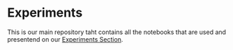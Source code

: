 
# Experiments
This is our main repository taht contains all the notebooks that are used and presentend on our [Experiments Section](https://pragmalingu.de/docs/experiments/experiments-intro).




